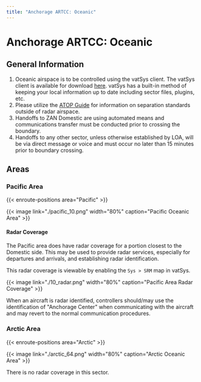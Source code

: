 ```yaml
---
title: "Anchorage ARTCC: Oceanic"
---
```


# Anchorage ARTCC: Oceanic

## General Information

1. Oceanic airspace is to be controlled using the vatSys client. The vatSys client is available for download [here](https://virtualairtrafficsystem.com/). vatSys has a built-in
   method of keeping your local information up to date including sector files, plugins, etc.
2. Please utilize the [ATOP Guide](https://cdn.vzanartcc.net/uploads/16-atops-non-radar-guide.pdf) for information on separation standards outside of radar airspace.
3. Handoffs to ZAN Domestic are using automated means and communications transfer must be conducted prior to crossing the boundary.
4. Handoffs to any other sector, unless otherwise established by LOA, will be via direct message or voice and must occur no later than 15 minutes prior to boundary crossing.

## Areas

### Pacific Area

{{< enroute-positions area="Pacific" >}}

{{< image link="./pacific_10.png" width="80%" caption="Pacific Oceanic Area" >}}

#### Radar Coverage

The Pacific area does have radar coverage for a portion closest to the Domestic side. This may be used to provide radar services, especially for departures and arrivals, and establishing
radar identification.

This radar coverage is viewable by enabling the `Sys > SRM` map in vatSys.

{{< image link="./10_radar.png" width="80%" caption="Pacific Area Radar Coverage" >}}

When an aircraft is radar identified, controllers should/may use the identification of "Anchorage Center" when communicating with the aircraft and may revert to the normal communication
procedures.

### Arctic Area

{{< enroute-positions area="Arctic" >}}

{{< image link="./arctic_64.png" width="80%" caption="Arctic Oceanic Area" >}}

There is no radar coverage in this sector.
